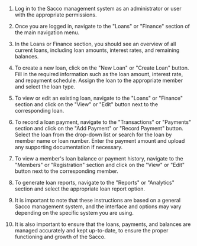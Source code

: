 1. Log in to the Sacco management system as an administrator or user with the appropriate permissions.

2. Once you are logged in, navigate to the "Loans" or "Finance" section of the main navigation menu.

3. In the Loans or Finance section, you should see an overview of all current loans, including loan amounts, interest rates, and remaining balances.

4. To create a new loan, click on the "New Loan" or "Create Loan" button. Fill in the required information such as the loan amount, interest rate, and repayment schedule. Assign the loan to the appropriate member and select the loan type.

5. To view or edit an existing loan, navigate to the "Loans" or "Finance" section and click on the "View" or "Edit" button next to the corresponding loan.

6. To record a loan payment, navigate to the "Transactions" or "Payments" section and click on the "Add Payment" or "Record Payment" button. Select the loan from the drop-down list or search for the loan by member name or loan number. Enter the payment amount and upload any supporting documentation if necessary.

7. To view a member's loan balance or payment history, navigate to the "Members" or "Registration" section and click on the "View" or "Edit" button next to the corresponding member.

8. To generate loan reports, navigate to the "Reports" or "Analytics" section and select the appropriate loan report option.

9. It is important to note that these instructions are based on a general Sacco management system, and the interface and options may vary depending on the specific system you are using.

10. It is also important to ensure that the loans, payments, and balances are managed accurately and kept up-to-date, to ensure the proper functioning and growth of the Sacco.
